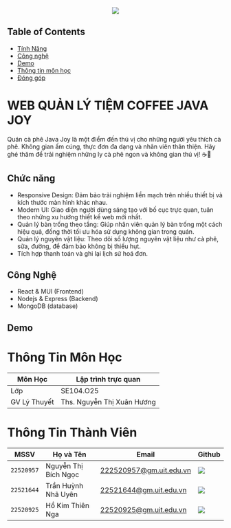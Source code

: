 <div align="center">
    <a href="https://www.uit.edu.vn/" title="Trường Đại học Công nghệ Thông tin" target="_blank">
        <img src="https://www.uit.edu.vn/sites/vi/files/banner_uit_15.png">
    </a>
</div>

## Table of Contents
- [Tính Năng](#features)
- [Công nghệ](#technology)
- [Demo](#Demo)
- [Thông tin môn học](#ThongTin)
- [Đóng góp](#contribution)
  
# WEB QUẢN LÝ TIỆM COFFEE JAVA JOY

Quán cà phê Java Joy là một điểm đến thú vị cho những người yêu thích cà phê. Không gian ấm cúng, thực đơn đa dạng và nhân viên thân thiện. Hãy ghé thăm để trải nghiệm những ly cà phê ngon và không gian thú vị! ☕🌟

 ## <a name="features">Chức năng</a>

- Responsive Design: Đảm bảo trải nghiệm liền mạch trên nhiều thiết bị và kích thước màn hình khác nhau.
- Modern UI: Giao diện người dùng sáng tạo với bố cục trực quan, tuân theo những xu hướng thiết kế web mới nhất.
- Quản lý bàn trống theo tầng: Giúp nhân viên quản lý bàn trống một cách hiệu quả, đồng thời tối ưu hóa sử dụng không gian trong quán.
- Quản lý nguyên vật liệu: Theo dõi số lượng nguyên vật liệu như cà phê, sữa, đường, để đảm bảo không bị thiếu hụt.
- Tích hợp thanh toán và ghi lại lịch sử hoá đơn. 

## <a name="technology">Công Nghệ</a>

- React & MUI (Frontend) 
- Nodejs & Express (Backend)
- MongoDB (database)
  
## <a name="Demo">Demo</a>

# <a name="ThongTin">Thông Tin Môn Học</a>

| Môn Học        | Lập trình trực quan |
| -------------- | -------------------- |
| Lớp            | SE104.O25            |
| GV Lý Thuyết   | Ths. Nguyễn Thị Xuân Hương |

# <a name="contribution">Thông Tin Thành Viên</a>

| MSSV       | Họ và Tên          | Email                   | Github                                                                                                                      |
| ---------- | ------------------ | ----------------------- | --------------------------------------------------------------------------------------------------------------------------- |
| `22520957` | Nguyễn Thị Bích Ngọc| 222520957@gm.uit.edu.vn | [![](https://img.shields.io/badge/bichngoc-%2324292f.svg?style=flat-square&logo=github      )](https://github.com/bichngoc55) |
| `22521644` | Trần Huỳnh Nhã Uyên| 22521644@gm.uit.edu.vn | [![](https://img.shields.io/badge/tranuyn-%2324292f.svg?style=flat-square&logo=github      )](https://github.com/tranuyn) |
| `22520925` | Hồ Kim Thiên Nga| 22520925@gm.uit.edu.vn | [![](https://img.shields.io/badge/thiennga-%2324292f.svg?style=flat-square&logo=github      )](https://github.com/cabungbu/) |
